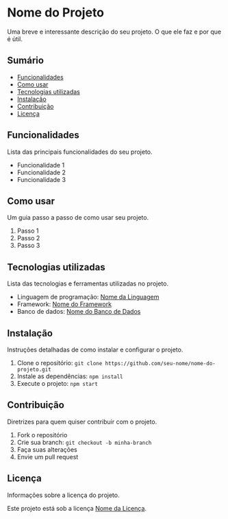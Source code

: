 # Nome do Projeto

Uma breve e interessante descrição do seu projeto. O que ele faz e por que é útil.

## Sumário

* [Funcionalidades](#funcionalidades)
* [Como usar](#como-usar)
* [Tecnologias utilizadas](#tecnologias-utilizadas)
* [Instalação](#instalação)
* [Contribuição](#contribuição)
* [Licença](#licença)

## Funcionalidades

Lista das principais funcionalidades do seu projeto.

* Funcionalidade 1
* Funcionalidade 2
* Funcionalidade 3

## Como usar

Um guia passo a passo de como usar seu projeto.

1. Passo 1
2. Passo 2
3. Passo 3

## Tecnologias utilizadas

Lista das tecnologias e ferramentas utilizadas no projeto.

* Linguagem de programação: [Nome da Linguagem](link-para-a-documentação)
* Framework: [Nome do Framework](link-para-a-documentação)
* Banco de dados: [Nome do Banco de Dados](link-para-a-documentação)

## Instalação

Instruções detalhadas de como instalar e configurar o projeto.

1. Clone o repositório: `git clone https://github.com/seu-nome/nome-do-projeto.git`
2. Instale as dependências: `npm install`
3. Execute o projeto: `npm start`

## Contribuição

Diretrizes para quem quiser contribuir com o projeto.

1. Fork o repositório
2. Crie sua branch: `git checkout -b minha-branch`
3. Faça suas alterações
4. Envie um pull request

## Licença

Informações sobre a licença do projeto.

Este projeto está sob a licença [Nome da Licença](link-para-a-licença).
